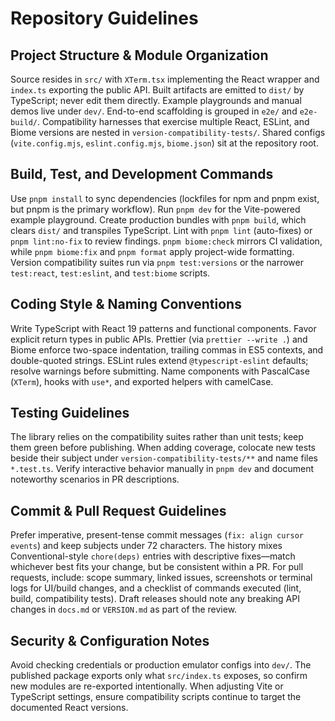 # Repository Guidelines

## Project Structure & Module Organization

Source resides in `src/` with `XTerm.tsx` implementing the React wrapper and `index.ts` exporting the public API. Built artifacts are emitted to `dist/` by TypeScript; never edit them directly. Example playgrounds and manual demos live under `dev/`. End-to-end scaffolding is grouped in `e2e/` and `e2e-build/`. Compatibility harnesses that exercise multiple React, ESLint, and Biome versions are nested in `version-compatibility-tests/`. Shared configs (`vite.config.mjs`, `eslint.config.mjs`, `biome.json`) sit at the repository root.

## Build, Test, and Development Commands

Use `pnpm install` to sync dependencies (lockfiles for npm and pnpm exist, but pnpm is the primary workflow). Run `pnpm dev` for the Vite-powered example playground. Create production bundles with `pnpm build`, which clears `dist/` and transpiles TypeScript. Lint with `pnpm lint` (auto-fixes) or `pnpm lint:no-fix` to review findings. `pnpm biome:check` mirrors CI validation, while `pnpm biome:fix` and `pnpm format` apply project-wide formatting. Version compatibility suites run via `pnpm test:versions` or the narrower `test:react`, `test:eslint`, and `test:biome` scripts.

## Coding Style & Naming Conventions

Write TypeScript with React 19 patterns and functional components. Favor explicit return types in public APIs. Prettier (via `prettier --write .`) and Biome enforce two-space indentation, trailing commas in ES5 contexts, and double-quoted strings. ESLint rules extend `@typescript-eslint` defaults; resolve warnings before submitting. Name components with PascalCase (`XTerm`), hooks with `use*`, and exported helpers with camelCase.

## Testing Guidelines

The library relies on the compatibility suites rather than unit tests; keep them green before publishing. When adding coverage, colocate new tests beside their subject under `version-compatibility-tests/**` and name files `*.test.ts`. Verify interactive behavior manually in `pnpm dev` and document noteworthy scenarios in PR descriptions.

## Commit & Pull Request Guidelines

Prefer imperative, present-tense commit messages (`fix: align cursor events`) and keep subjects under 72 characters. The history mixes Conventional-style `chore(deps)` entries with descriptive fixes—match whichever best fits your change, but be consistent within a PR. For pull requests, include: scope summary, linked issues, screenshots or terminal logs for UI/build changes, and a checklist of commands executed (lint, build, compatibility tests). Draft releases should note any breaking API changes in `docs.md` or `VERSION.md` as part of the review.

## Security & Configuration Notes

Avoid checking credentials or production emulator configs into `dev/`. The published package exports only what `src/index.ts` exposes, so confirm new modules are re-exported intentionally. When adjusting Vite or TypeScript settings, ensure compatibility scripts continue to target the documented React versions.
